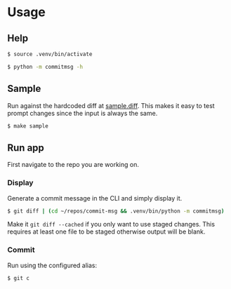 # Usage

## Help

```sh
$ source .venv/bin/activate
```

```sh
$ python -m commitmsg -h
```

## Sample

Run against the hardcoded diff at [sample.diff](/sample.diff). This makes it easy to test prompt changes since the input is always the same.

```sh
$ make sample
```

## Run app

First navigate to the repo you are working on.

### Display

Generate a commit message in the CLI and simply display it.

```sh
$ git diff | (cd ~/repos/commit-msg && .venv/bin/python -m commitmsg)
```

Make it `git diff --cached` if you only want to use staged changes. This requires at least one file to be staged otherwise output will be blank.

### Commit

Run using the configured alias:

```sh
$ git c
```
